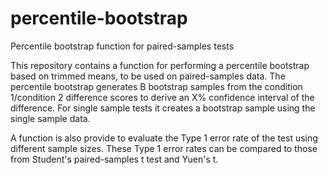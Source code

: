 # percentile-bootstrap
Percentile bootstrap function for paired-samples tests

This repository contains a function for performing a percentile bootstrap based on trimmed means, to be used on paired-samples data.
The percentile bootstrap generates B bootstrap samples from the condition 1/condition 2 difference scores to derive an X% confidence interval of the difference.
For single sample tests it creates a bootstrap sample using the single sample data.

A function is also provide to evaluate the Type 1 error rate of the test using different sample sizes.
These Type 1 error rates can be compared to those from Student's paired-samples t test and Yuen's t.
